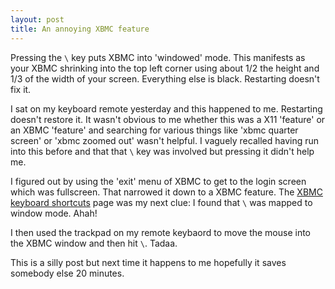 ```yaml
---
layout: post
title: An annoying XBMC feature
---
```


Pressing the `\` key puts XBMC into 'windowed' mode. This manifests as
your XBMC shrinking into the top left corner using about 1/2 the
height and 1/3 of the width of your screen. Everything else is
black. Restarting doesn't fix it.

I sat on my keyboard remote yesterday and this happened to
me. Restarting doesn't restore it. It wasn't obvious to me whether
this was a X11 'feature' or an XBMC 'feature' and searching for
various things like 'xbmc quarter screen' or 'xbmc zoomed out' wasn't
helpful. I vaguely recalled having run into this before and that that
`\` key was involved but pressing it didn't help me.

I figured out by using the 'exit' menu of XBMC to get to the login
screen which was fullscreen. That narrowed it down to a XBMC
feature. The [XBMC keyboard
shortcuts](http://wiki.xbmc.org/index.php?title=Keyboard) page was my
next clue: I found that `\` was mapped to window mode. Ahah!

I then used the trackpad on my remote keybaord to move the mouse into
the XBMC window and then hit `\`. Tadaa.

This is a silly post but next time it happens to me hopefully it saves
somebody else 20 minutes.